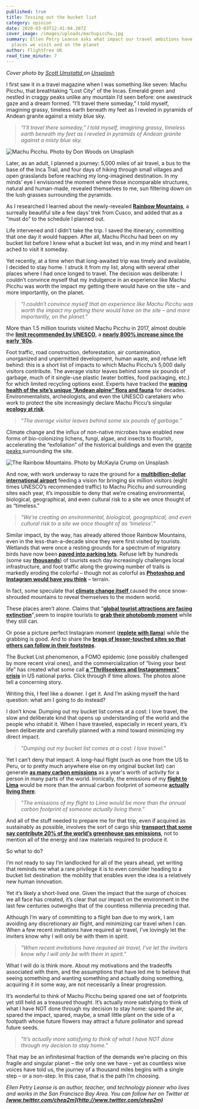 ```yaml
---
published: true
title: Tossing out the bucket list
category: opinion
date: 2020-03-03T12:41:04.287Z
cover_image: /images/uploads/machupicchu.jpg
summary: Ellen Petry Leanse asks what impact our travel ambitions have on the
  places we visit and on the planet
author: FlightFree UK
read_time_minute: 7
---
```

*Cover photo by [Scott Umstattd ](https://unsplash.com/@scott_umstattd?utm_source=unsplash&utm_medium=referral&utm_content=creditCopyText)on [Unsplash](https://unsplash.com/s/photos/machu-picchu-peak?utm_source=unsplash&utm_medium=referral&utm_content=creditCopyText)*

I first saw it in a travel magazine when I was something like seven: Machu Picchu, that breathtaking “Lost City” of the Incas. Emerald green and nestled in craggy peaks unlike any mountain I’d seen before: one awestruck gaze and a dream formed. “I’ll travel there someday,” I told myself, imagining grassy, timeless earth beneath my feet as I reveled in pyramids of Andean granite against a misty blue sky.

> *“I’ll travel there someday,” I told myself, imagining grassy, timeless earth beneath my feet as I reveled in pyramids of Andean granite against a misty blue sky.*

![](/images/uploads/macchupiccu.jpg "Machu Picchu. Photo by Don Woods on Unsplash")

Later, as an adult, I planned a journey: 5,000 miles of air travel, a bus to the base of the Inca Trail, and four days of hiking through small villages and open grasslands before reaching my long-imagined destination. In my minds’ eye I envisioned the moment where those incomparable structures, natural and human-made, revealed themselves to me, sun filtering down on the lush grasses surrounding the pyramids.

As I researched I learned about the newly-revealed **[Rainbow Mountains](https://www.google.com/search?q=peru%27s+rainbow+mountains&rlz=1C5CHFA_enUS744US744&sxsrf=ACYBGNQKvxXzFwdta8n2Qh9k9EdzHlmirQ:1583115347725&source=lnms&tbm=isch&sa=X&ved=2ahUKEwj028Gf3PrnAhVGI6wKHX_MDG4Q_AUoAXoECBsQAw&biw=1280&bih=550)**, a surreally beautiful site a few days’ trek from Cusco, and added that as a “must do” to the schedule I planned out.

Life intervened and I didn’t take the trip. I saved the itinerary, committing that one day it would happen. After all, Machu Picchu had been on my bucket list before I knew what a bucket list was, and in my mind and heart I ached to visit it someday.

Yet recently, at a time when that long-awaited trip was timely and available, I decided to stay home. I struck it from my list, along with several other places where I had once longed to travel. The decision was deliberate: I couldn’t convince myself that my indulgence in an experience like Machu Picchu was worth the impact my getting there would have on the site – and more importantly, on the planet.

> *"I couldn’t convince myself that an experience like Machu Picchu was worth the impact my getting there would have on the site – and more importantly, on the planet."*

More than 1.5 million tourists visited Machu Picchu in 2017, almost double the **[limit recommended by UNESCO](http://ie.shafaqna.com/EN/AL/1378835)**, a **[nearly 800% increase since the early ‘80s](https://www.machupicchutrek.net/how-many-tourists-visit-machu-picchu-annually/)**.

Foot traffic, road construction, deforestation, air contamination, unorganized and unpermitted development, human waste, and refuse left behind: this is a short list of impacts to which Machu Picchu’s 5,000 daily visitors contribute. The average visitor leaves behind some six pounds of garbage, much of it single-use plastic (water bottles, food packaging, etc.) for which limited recycling options exist. Experts have tracked the **[waning health of the site’s unique “Andean alpine” flora and fauna](https://www.malaymail.com/news/life/2016/07/09/tourists-trashing-machu-picchu-un-says-video/1158539)** for decades. Environmentalists, archeologists, and even the UNESCO caretakers who work to protect the site increasingly declare Machu Piccu’s singular **[ecology at risk](https://www.telegraph.co.uk/news/worldnews/1557025/Tourist-influx-could-destroy-Machu-Picchu.html)**.

> *"The average visitor leaves behind some six pounds of garbage."*

Climate change and the influx of non-native microbes have enabled new forms of bio-colonizing lichens, fungi, algae, and insects to flourish, accelerating the “exfoliation” of the historical buildings and even the [granite peaks ](https://curiosmos.com/the-sacred-rock-of-machu-picchu-runs-the-risk-of-disappearing/)surrounding the site.[](https://curiosmos.com/the-sacred-rock-of-machu-picchu-runs-the-risk-of-disappearing/)

![](/images/uploads/rainbowmountains.jpg "The Rainbow Mountains. Photo by McKayla Crump on Unsplash ")

And now, with work underway to raze the ground for a **[multibillion-dollar international airport](https://www.sciencemag.org/news/2019/02/airport-construction-threatens-unexplored-archaeological-sites-peru)** feeding a vision for bringing six million visitors (eight times UNESCO’s recommended traffic) to Machu Picchu and surrounding sites each year, it’s impossible to deny that we’re creating environmental, biological, geographical, and even cultural risk to a site we once thought of as “timeless.”

> *"We’re creating an environmental, biological, geographical, and even cultural risk to a site we once thought of as 'timeless'.”*

Similar impact, by the way, has already altered those Rainbow Mountains, even in the less-than-a-decade since they were first visited by tourists. Wetlands that were once a resting grounds for a spectrum of migratory birds have now been **[paved into parking lots](https://www.smithsonianmag.com/smart-news/perus-rainbow-mountain-could-be-danger-thanks-recent-popularity-180968962/)**. Refuse left by hundreds (some say **[thousands](https://www.google.com/search?q=crowds+at+rainbow+mountain&safe=strict&rlz=1C5CHFA_enUS744US744&source=lnms&tbm=isch&sa=X&ved=0ahUKEwi-y667h7niAhVSuHEKHbp7DHMQ_AUIDigB&biw=1273&bih=548#imgrc=UxqslwrNKQTdRM:)**) of tourists each day increasingly challenges local infrastructure, and foot traffic along the growing number of trails is markedly eroding the colorful – though not as colorful as **[Photoshop and Instagram would have you think](https://www.roamingaroundtheworld.com/why-not-to-trek-rainbow-mountain-peru/)** – terrain.

In fact, some speculate that [**climate change itself** ](https://www.nytimes.com/2018/05/03/world/americas/peru-rainbow-mountain.html)caused the once snow-shrouded mountains to reveal themselves to the modern world.

These places aren’t alone. Claims that “**[global tourist attractions are facing extinction](https://www.independent.co.uk/travel/news-and-advice/extinct-tourist-attractions-climate-change-erosion-taj-mahal-machu-picchu-mont-blanc-great-wall-of-a7809926.html)**”[ ](https://www.independent.co.uk/travel/news-and-advice/extinct-tourist-attractions-climate-change-erosion-taj-mahal-machu-picchu-mont-blanc-great-wall-of-a7809926.html)seem to inspire tourists to **[grab their photobomb moment](https://www.detourdestinations.com/trip/ultimate-inca-trail-trek-machu-picchu)** while they still can.

Or pose a picture perfect Instagram moment (**[replete with llama](https://www.instagram.com/explore/tags/rainbowmountainperu/)**) while the grabbing is good. And to share the **[brags of lesser-touched sites so that others can follow in their footsteps](https://ecocult.com/theres-another-better-rainbow-mountain-than-the-one-youve-seen-instagram/)**.

The Bucket List phenomenon, a FOMO epidemic (one possibly challenged by more recent viral ones), and the commercialization of “living your best life” has created what some call **[a “Thrillseekers and Instagrammers” crisis](https://www.theguardian.com/environment/2018/nov/20/national-parks-america-overcrowding-crisis-tourism-visitation-solutions)** in US national parks. Click through if time allows. The photos alone tell a concerning story.

Writing this, I feel like a downer. I get it. And I’m asking myself the hard question: what am I going to do instead?

I don’t know. Dumping out my bucket list comes at a cost: I love travel, the slow and deliberate kind that opens up understanding of the world and the people who inhabit it. When I have traveled, especially in recent years, it’s been deliberate and carefully planned with a mind toward minimizing my direct impact.

> *"Dumping out my bucket list comes at a cost: I love travel."*

Yet I can’t deny that impact. A long-haul flight (such as one from the US to Peru, or to pretty much anywhere else on my original bucket list) can generate **[as many carbon emissions](https://www.theguardian.com/environment/ng-interactive/2019/jul/19/carbon-calculator-how-taking-one-flight-emits-as-much-as-many-people-do-in-a-year)** as a year's worth of activity for a person in many parts of the world. Ironically, the emissions of my **[flight to Lima](https://flightemissionmap.org/#San%20Francisco/37.77,-122.42/160/20000)** would be more than the annual carbon footprint of someone **[actually living there](https://www.worldometers.info/co2-emissions/peru-co2-emissions/)**.

> *"The emissions of my flight to Lima would be more than the annual carbon footprint of someone actually living there."*

And all of the stuff needed to prepare me for that trip, even if acquired as sustainably as possible, involves the sort of cargo ship **[transport that some say contribute 20% of the world’s greenhouse gas emissions](https://phys.org/news/2018-12-cargo-ships-emitting-boatloads-carbon.html)**, not to mention all of the energy and raw materials required to produce it.

So what to do?

I’m not ready to say I’m landlocked for all of the years ahead, yet writing that reminds me what a rare privilege it is to even consider heading to a bucket list destination: the mobility that enables even the idea is a relatively new human innovation.

Yet it’s likely a short-lived one. Given the impact that the surge of choices we all face has created, it’s clear that our impact on the environment in the last few centuries outweighs that of the countless millennia preceding that.

Although I’m wary of committing to a flight ban due to my work, I am avoiding any discretionary air flight, and minimizing car travel when I can. When a few recent invitations have required air travel, I’ve lovingly let the inviters know why I will only be with them in spirit.

> *"When recent invitations have required air travel, I’ve let the inviters know why I will only be with them in spirit."*

What I will do is think more. About my motivations and the tradeoffs associated with them, and the assumptions that have led me to believe that seeing something and wanting something and actually doing something, acquiring it in some way, are not necessarily a linear progression.

It’s wonderful to think of Machu Picchu being spared one set of footprints yet still held as a treasured thought. It’s actually more satisfying to think of what I have NOT done through my decision to stay home: spared the air, spared the impact, spared, maybe, a small little plant on the side of a footpath whose future flowers may attract a future pollinator and spread future seeds.

> *"It’s actually more satisfying to think of what I have NOT done through my decision to stay home."*

That may be an infinitesimal fraction of the demands we’re placing on this fragile and singular planet – the only one we have – yet as countless wise voices have told us, the journey of a thousand miles begins with a single step – or a non-step. In this case, that is the path I’m choosing.

*Ellen Petry Leanse is an author, teacher, and technology pioneer who lives and works in the San Francisco Bay Area. You can follow her on Twitter at **[www.twitter.com/chep2m](http://www.twitter.com/chep2m)***